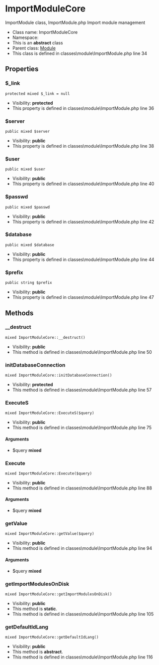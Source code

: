 ImportModuleCore
===============

ImportModule class, ImportModule.php
Import module management




* Class name: ImportModuleCore
* Namespace: 
* This is an **abstract** class
* Parent class: [Module](ModuleCore)
* This class is defined in classes\module\ImportModule.php line 34





Properties
----------


### $_link

    protected mixed $_link = null





* Visibility: **protected**
* This property is defined in classes\module\ImportModule.php line 36


### $server

    public mixed $server





* Visibility: **public**
* This property is defined in classes\module\ImportModule.php line 38


### $user

    public mixed $user





* Visibility: **public**
* This property is defined in classes\module\ImportModule.php line 40


### $passwd

    public mixed $passwd





* Visibility: **public**
* This property is defined in classes\module\ImportModule.php line 42


### $database

    public mixed $database





* Visibility: **public**
* This property is defined in classes\module\ImportModule.php line 44


### $prefix

    public string $prefix





* Visibility: **public**
* This property is defined in classes\module\ImportModule.php line 47


Methods
-------


### __destruct

    mixed ImportModuleCore::__destruct()





* Visibility: **public**
* This method is defined in classes\module\ImportModule.php line 50




### initDatabaseConnection

    mixed ImportModuleCore::initDatabaseConnection()





* Visibility: **protected**
* This method is defined in classes\module\ImportModule.php line 57




### ExecuteS

    mixed ImportModuleCore::ExecuteS($query)





* Visibility: **public**
* This method is defined in classes\module\ImportModule.php line 75


#### Arguments
* $query **mixed**



### Execute

    mixed ImportModuleCore::Execute($query)





* Visibility: **public**
* This method is defined in classes\module\ImportModule.php line 88


#### Arguments
* $query **mixed**



### getValue

    mixed ImportModuleCore::getValue($query)





* Visibility: **public**
* This method is defined in classes\module\ImportModule.php line 94


#### Arguments
* $query **mixed**



### getImportModulesOnDisk

    mixed ImportModuleCore::getImportModulesOnDisk()





* Visibility: **public**
* This method is **static**.
* This method is defined in classes\module\ImportModule.php line 105




### getDefaultIdLang

    mixed ImportModuleCore::getDefaultIdLang()





* Visibility: **public**
* This method is **abstract**.
* This method is defined in classes\module\ImportModule.php line 116



